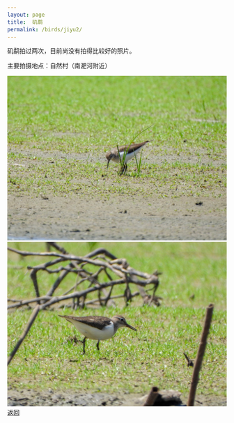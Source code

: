 ```yaml
---
layout: page
title: 	矶鹬
permalink: /birds/jiyu2/
---
```

矶鹬拍过两次，目前尚没有拍得比较好的照片。

主要拍摄地点：自然村（南淝河附近）

![](../picture/矶鹬/DSCN1044.jpg)
![](../picture/矶鹬/DSCN8849.jpg)
[返回](../../)
